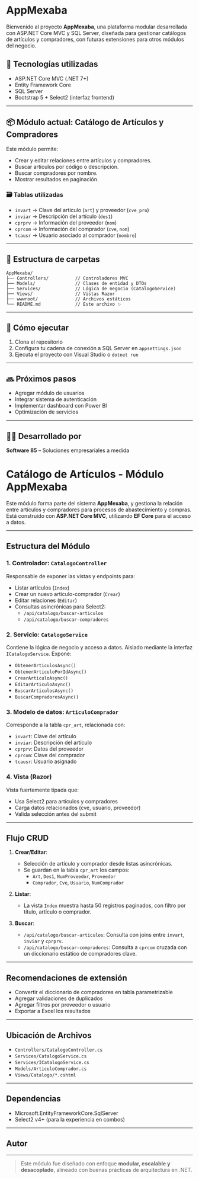 ﻿# AppMexaba

Bienvenido al proyecto **AppMexaba**, una plataforma modular desarrollada con ASP.NET Core MVC y SQL Server, diseñada para gestionar catálogos de artículos y compradores, con futuras extensiones para otros módulos del negocio.

## 🔧 Tecnologías utilizadas

- ASP.NET Core MVC (.NET 7+)
- Entity Framework Core
- SQL Server
- Bootstrap 5 + Select2 (interfaz frontend)

---

## 📦 Módulo actual: Catálogo de Artículos y Compradores

Este módulo permite:

- Crear y editar relaciones entre artículos y compradores.
- Buscar artículos por código o descripción.
- Buscar compradores por nombre.
- Mostrar resultados en paginación.

### 🗃️ Tablas utilizadas

- `invart` → Clave del artículo (`art`) y proveedor (`cve_pro`)
- `inviar` → Descripción del artículo (`des1`)
- `cprprv` → Información del proveedor (`nom`)
- `cprcom` → Información del comprador (`cve`, `nom`)
- `tcausr` → Usuario asociado al comprador (`nombre`)

---

## 📁 Estructura de carpetas

```
AppMexaba/
├── Controllers/          // Controladores MVC
├── Models/               // Clases de entidad y DTOs
├── Services/             // Lógica de negocio (CatalogoService)
├── Views/                // Vistas Razor
├── wwwroot/              // Archivos estáticos
└── README.md             // Este archivo ✨
```

---

## 🚀 Cómo ejecutar

1. Clona el repositorio
2. Configura tu cadena de conexión a SQL Server en `appsettings.json`
3. Ejecuta el proyecto con Visual Studio o `dotnet run`

---

## 🔜 Próximos pasos

- Agregar módulo de usuarios
- Integrar sistema de autenticación
- Implementar dashboard con Power BI
- Optimización de servicios

---

## 🧑‍💻 Desarrollado por

**Software 85** – Soluciones empresariales a medida


# Catálogo de Artículos - Módulo AppMexaba

Este módulo forma parte del sistema **AppMexaba**, y gestiona la relación entre artículos y compradores para procesos de abastecimiento y compras. Está construido con **ASP.NET Core MVC**, utilizando **EF Core** para el acceso a datos.

---

## Estructura del Módulo

### 1. Controlador: `CatalogoController`
Responsable de exponer las vistas y endpoints para:
- Listar artículos (`Index`)
- Crear un nuevo artículo-comprador (`Crear`)
- Editar relaciones (`Editar`)
- Consultas asincrónicas para Select2:
  - `/api/catalogo/buscar-articulos`
  - `/api/catalogo/buscar-compradores`

### 2. Servicio: `CatalogoService`
Contiene la lógica de negocio y acceso a datos. Aislado mediante la interfaz `ICatalogoService`. Expone:
- `ObtenerArticulosAsync()`
- `ObtenerArticuloPorIdAsync()`
- `CrearArticuloAsync()`
- `EditarArticuloAsync()`
- `BuscarArticulosAsync()`
- `BuscarCompradoresAsync()`

### 3. Modelo de datos: `ArticuloComprador`
Corresponde a la tabla `cpr_art`, relacionada con:
- `invart`: Clave del artículo
- `inviar`: Descripción del artículo
- `cprprv`: Datos del proveedor
- `cprcom`: Clave del comprador
- `tcausr`: Usuario asignado

### 4. Vista (Razor)
Vista fuertemente tipada que:
- Usa Select2 para artículos y compradores
- Carga datos relacionados (cve, usuario, proveedor)
- Valida selección antes del submit

---

## Flujo CRUD
1. **Crear/Editar**:
   - Selección de artículo y comprador desde listas asincrónicas.
   - Se guardan en la tabla `cpr_art` los campos:
     - `Art`, `Des1`, `NumProveedor`, `Proveedor`
     - `Comprador`, `Cve`, `Usuario`, `NumComprador`

2. **Listar**:
   - La vista `Index` muestra hasta 50 registros paginados, con filtro por título, artículo o comprador.

3. **Buscar**:
   - `/api/catalogo/buscar-articulos`: Consulta con joins entre `invart`, `inviar` y `cprprv`.
   - `/api/catalogo/buscar-compradores`: Consulta a `cprcom` cruzada con un diccionario estático de compradores clave.

---

## Recomendaciones de extensión
- Convertir el diccionario de compradores en tabla parametrizable
- Agregar validaciones de duplicados
- Agregar filtros por proveedor o usuario
- Exportar a Excel los resultados

---

## Ubicación de Archivos
- `Controllers/CatalogoController.cs`
- `Services/CatalogoService.cs`
- `Services/ICatalogoService.cs`
- `Models/ArticuloComprador.cs`
- `Views/Catalogo/*.cshtml`

---

## Dependencias
- Microsoft.EntityFrameworkCore.SqlServer
- Select2 v4+ (para la experiencia en combos)

---

## Autor


---

> Este módulo fue diseñado con enfoque **modular, escalable y desacoplado**, alineado con buenas prácticas de arquitectura en .NET.


